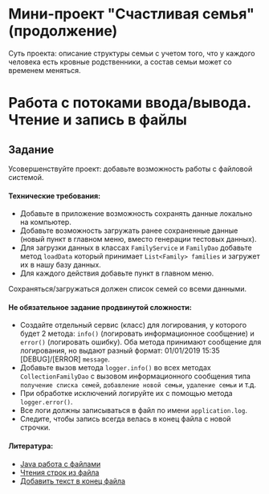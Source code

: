 # Мини-проект "Счастливая семья" (продолжение)

Суть проекта: описание структуры семьи с учетом того, что у каждого человека есть кровные родственники, а состав семьи может со временем меняться.

# Работа с потоками ввода/вывода. Чтение и запись в файлы
## Задание

Усовершенствуйте проект: добавьте возможность работы с файловой системой.

#### Технические требования:
- Добавьте в приложение возможность сохранять данные локально на компьютер.
- Добавьте возможность загружать ранее сохраненные данные (новый пункт в главном меню, вместо генерации тестовых данных).
- Для загрузки данных в классах `FamilyService` и `FamilyDao` добавьте метод `loadData` который принимает `List<Family> families` и загружет их в нашу базу данных.
- Для каждого действия добавьте пункт в главном меню.

Сохраняться/загружаться должен список семей со всеми данными.

#### Не обязательное задание продвинутой сложности:
- Создайте отдельный сервис (класс) для логирования, у которого будет 2 метода: `info()` (логировать информационное сообщение) и `error()` (логировать ошибку). Оба метода принимают сообщение для логирования, но выдают разный формат: 01/01/2019 15:35 [DEBUG]/[ERROR] `message`. 
- Добавьте вызов метода `logger.info()` во всех методах `CollectionFamilyDao` с вызовом информационного сообщения типа `получение списка семей`, `добавление новой семьи`, `удаление семьи` и т.д. 
- При обработке исключений логируйте их с помощью метода `logger.error()`.
- Все логи должны записываться в файл по имени `application.log`.
- Следите, чтобы запись всегда велась в конец файла с новой строчки.  

#### Литература:
- [Java работа с файлами](https://devcolibri.com/java-%D1%80%D0%B0%D0%B1%D0%BE%D1%82%D0%B0-%D1%81-%D1%84%D0%B0%D0%B9%D0%BB%D0%B0%D0%BC%D0%B8/)
- [Чтения строк из файла](https://habr.com/post/269667/)
- [Добавить текст в конец файла](https://ru.stackoverflow.com/questions/463771/Как-добавить-текст-в-конец-файла-в-java)

